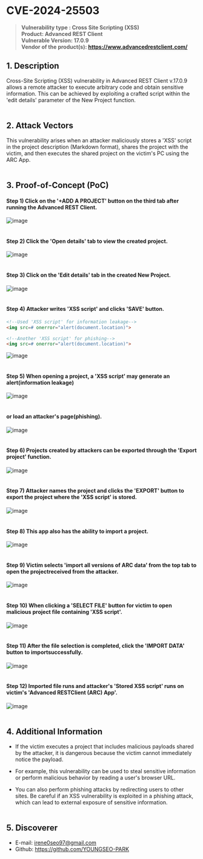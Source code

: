 # CVE-2024-25503
> **Vulnerability type : Cross Site Scripting (XSS)** <br>
> **Product: Advanced REST Client** <br>
> **Vulnerable Version: 17.0.9** <br>
> **Vendor of the product(s): https://www.advancedrestclient.com/** <br>

## 1. Description
Cross-Site Scripting (XSS) vulnerability in Advanced REST Client v.17.0.9 allows a remote attacker to execute arbitrary code and obtain sensitive information. 
This can be achieved by exploiting a crafted script within the 'edit details' parameter of the New Project function.
<br><br>

## 2. Attack Vectors
This vulnerability arises when an attacker maliciously stores a 'XSS' script in the project description (Markdown format), shares the project with the victim, and then executes the shared project on the victim's PC using the ARC App.
<br><br>

## 3. Proof-of-Concept (PoC)

#### Step 1) Click on the '+ADD A PROJECT' button on the third tab after running the Advanced REST Client.
![image](https://github.com/EQSTLab/Bugbounty/assets/67315168/a0931cb9-a4e9-4271-b308-1cf0bc96e5dc)
<br><br>

#### Step 2) Click the 'Open details' tab to view the created project.
![image](https://github.com/EQSTLab/PoC/assets/67315168/f961c974-7394-44d8-9883-060714c3030a)
<br><br>

#### Step 3) Click on the 'Edit details' tab in the created New Project.
![image](https://github.com/EQSTLab/Bugbounty/assets/67315168/00450fdc-809c-4350-b35a-061d911e6e74)
<br><br>

#### Step 4) Attacker writes 'XSS script' and clicks 'SAVE' button.

```html
<!--Used 'XSS script' for information leakage-->
<img src=# onerror="alert(document.location)">

<!--Another 'XSS script' for phishing-->
<img src=# onerror="alert(document.location)">
```
![image](https://github.com/EQSTLab/Bugbounty/assets/67315168/37824aa4-55e1-4c3d-9c41-1d9b922c0785)
<br><br>

#### Step 5) When opening a project, a 'XSS script' may generate an alert(information leakage)
![image](https://github.com/EQSTLab/Bugbounty/assets/67315168/a98d69e9-165d-48d4-8197-843efd2d5856)
<br><br>

#### or load an attacker's page(phishing).
![image](https://github.com/EQSTLab/Bugbounty/assets/67315168/d1979ea6-c4a7-4e4c-947c-c646608a72f8)
<br><br>

#### Step 6) Projects created by attackers can be exported through the 'Export project' function.
![image](https://github.com/EQSTLab/Bugbounty/assets/67315168/839795c6-97ac-4998-a3b9-132aeca1ea72)
<br><br>

#### Step 7) Attacker names the project and clicks the 'EXPORT' button to export the project where the 'XSS script' is stored.
![image](https://github.com/EQSTLab/Bugbounty/assets/67315168/f2ecf91c-251b-4b9a-a043-a902da9fe985)
<br><br>

#### Step 8) This app also has the ability to import a project.
![image](https://github.com/EQSTLab/Bugbounty/assets/67315168/2dda9a18-4d16-428d-965b-d8734cd4198e)
<br><br>

#### Step 9) Victim selects 'import all versions of ARC data' from the top tab to open the projectreceived from the attacker.
![image](https://github.com/EQSTLab/Bugbounty/assets/67315168/9704bbf7-b028-4d13-9301-34b4eedfb70f)
<br><br>

#### Step 10) When clicking a 'SELECT FILE' button for victim to open malicious project file containing 'XSS script'.
![image](https://github.com/EQSTLab/Bugbounty/assets/67315168/059db63b-641f-4e17-86d0-77b7d7aadb30)
<br><br>

#### Step 11) After the file selection is completed, click the 'IMPORT DATA' button to importsuccessfully.
![image](https://github.com/EQSTLab/Bugbounty/assets/67315168/0b939870-f2c9-487a-9a2c-2e226fb8eeb2)
<br><br>

#### Step 12) Imported file runs and attacker's 'Stored XSS script' runs on victim's 'Advanced RESTClient (ARC) App'.
![image](https://github.com/EQSTLab/Bugbounty/assets/67315168/908ae455-cc6f-4cdf-a234-70148f36341f)
<br><br>

## 4. Additional Information
* If the victim executes a project that includes malicious payloads shared by the attacker, it is dangerous because the victim cannot immediately notice the payload.
  
* For example, this vulnerability can be used to steal sensitive information or perform malicious behavior by reading a user's browser URL.
  
* You can also perform phishing attacks by redirecting users to other sites. Be careful if an XSS vulnerability is exploited in a phishing attack, which can lead to external exposure of sensitive information.
<br><br>

## 5. Discoverer
* E-mail: irene0seo97@gmail.com
* Github: https://github.com/YOUNGSEO-PARK
